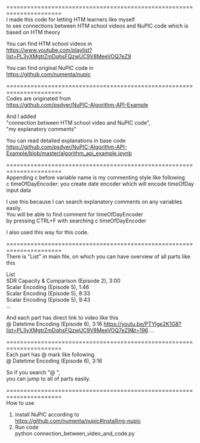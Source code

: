 ======================================================================  
I made this code for letting HTM learners like myself   
to see connections between HTM school videos and NuPIC code which is based on HTM theory  
  
You can find HTM school videos in  
https://www.youtube.com/playlist?list=PL3yXMgtrZmDqhsFQzwUC9V8MeeVOQ7eZ9  
  
You can find original NuPIC code in  
https://github.com/numenta/nupic  
  
======================================================================  
Codes are originated from   
https://github.com/psdyer/NuPIC-Algorithm-API-Example  
  
And I added   
"connection between HTM school video and NuPIC code",  
"my explanatory comments"  
  
You can read detailed explanations in base code  
https://github.com/psdyer/NuPIC-Algorithm-API-Example/blob/master/algorithm_api_example.ipynb  
  
======================================================================  
Appending c before variable name is my commenting style like following  
c timeOfDayEncoder: you create date encoder which will encode timeOfDay input data  
  
I use this because I can search explanatory comments on any variables easily.  
You will be able to find comment for timeOfDayEncoder   
by pressing CTRL+F with searching c timeOfDayEncoder  
  
I also used this way for this code.  
  
======================================================================  
There is "List" in main file, on which you can have overview of all parts like this  
  
List  
SDR Capacity & Comparison (Episode 2), 3:00  
Scalar Encoding (Episode 5), 1:46  
Scalar Encoding (Episode 5), 8:33  
Scalar Encoding (Episode 5), 9:43  
...  

And each part has direct link to video like this  
@ Datetime Encoding (Episode 6), 3:16
https://youtu.be/PTYlge2K1G8?list=PL3yXMgtrZmDqhsFQzwUC9V8MeeVOQ7eZ9&t=196
...

======================================================================  
Each part has @ mark like following.  
@ Datetime Encoding (Episode 6), 3:16  
  
So if you search "@ ",  
you can jump to all of parts easily.  

======================================================================  
How to use  
  
1. Install NuPIC according to   
https://github.com/numenta/nupic#installing-nupic  
2. Run code  
python connection_between_video_and_code.py  
